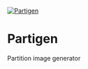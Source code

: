 [![Partigen](https://github.com/cylmat/partigen/actions/workflows/main.yml/badge.svg)](https://github.com/cylmat/partigen/actions/workflows/main.yml)

# Partigen
Partition image generator
